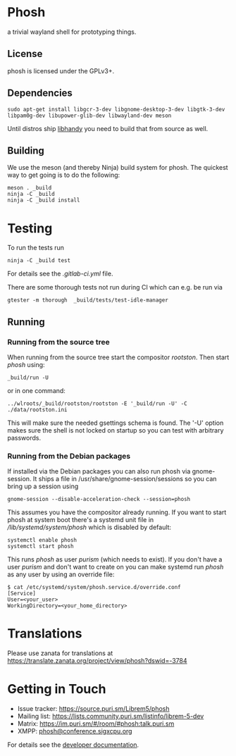 # Phosh

a trivial wayland shell for prototyping things.

## License

phosh is licensed under the GPLv3+.

## Dependencies

    sudo apt-get install libgcr-3-dev libgnome-desktop-3-dev libgtk-3-dev libpam0g-dev libupower-glib-dev libwayland-dev meson

Until distros ship [libhandy](https://source.puri.sm/Librem5/libhandy) you
need to build that from source as well.

## Building

We use the meson (and thereby Ninja) build system for phosh.  The quickest
way to get going is to do the following:

    meson . _build
    ninja -C _build
    ninja -C _build install

# Testing

To run the tests run

    ninja -C _build test

For details see the *.gitlab-ci.yml* file.

There are some thorough tests not run during CI which can e.g. be run via

    gtester -m thorough  _build/tests/test-idle-manager

## Running
### Running from the source tree
When running from the source tree start the compositor *rootston*. Then start
*phosh* using:

    _build/run -U

or in one command:

    ../wlroots/_build/rootston/rootston -E '_build/run -U' -C ./data/rootston.ini

This will make sure the needed gsettings schema is found. The '-U' option makes
sure the shell is not locked on startup so you can test with arbitrary
passwords.

### Running from the Debian packages
If installed via the Debian packages you can also run phosh via gnome-session.
It ships a file in /usr/share/gnome-session/sessions so you can bring up a
session using

    gnome-session --disable-acceleration-check --session=phosh

This assumes you have the compositor already running. If you want to start
phosh at system boot there's a systemd unit file in */lib/systemd/system/phosh*
which is disabled by default:

    systemctl enable phosh
    systemctl start phosh

This runs *phosh* as user *purism* (which needs to exist). If you don't have a
user *purism* and don't want to create on you can make systemd run *phosh* as
any user by using an override file:

    $ cat /etc/systemd/system/phosh.service.d/override.conf
    [Service]
    User=<your_user>
    WorkingDirectory=<your_home_directory>

# Translations
Please use zanata for translations at https://translate.zanata.org/project/view/phosh?dswid=-3784

# Getting in Touch
* Issue tracker: https://source.puri.sm/Librem5/phosh
* Mailing list: https://lists.community.puri.sm/listinfo/librem-5-dev
* Matrix: https://im.puri.sm/#/room/#phosh:talk.puri.sm
* XMPP: phosh@conference.sigxcpu.org

For details see the [developer documentation](https://developer.puri.sm/Contact.html).
